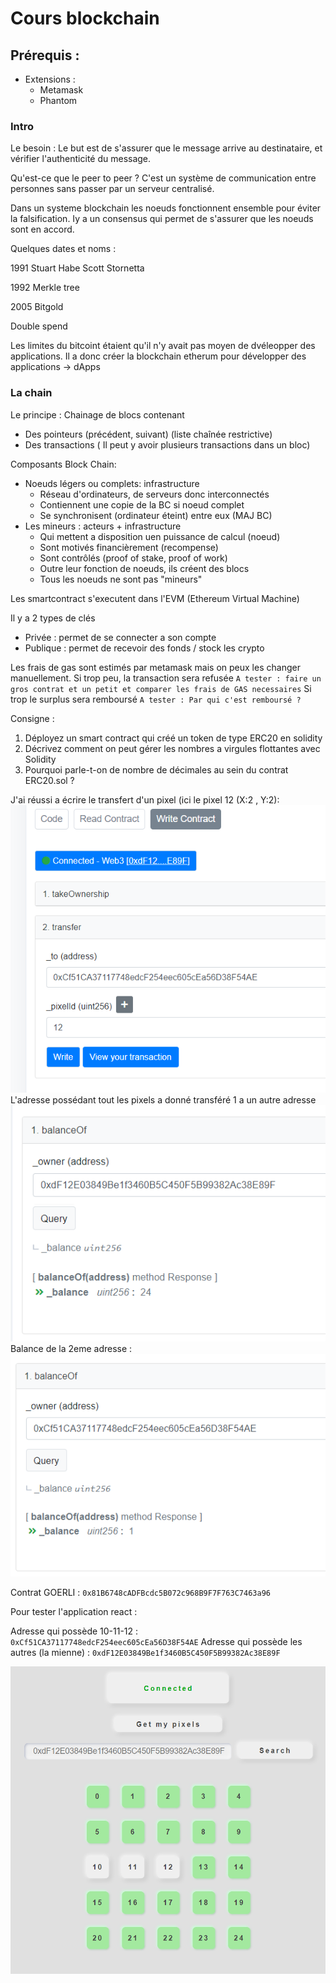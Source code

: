 # Cours blockchain

## Prérequis :
 - Extensions :
   - Metamask
   - Phantom

### Intro
Le besoin : Le but est de s'assurer que le message arrive au destinataire, et vérifier l'authenticité du message.

Qu'est-ce que le peer to peer ? C'est un système de communication entre personnes sans passer par un serveur centralisé.

Dans un systeme blockchain les noeuds fonctionnent ensemble pour éviter la falsification. Iy a un consensus qui permet de s'assurer que les noeuds sont en accord.

Quelques dates et noms :

1991
Stuart Habe
Scott Stornetta

1992
Merkle tree

2005
Bitgold

Double spend



Les limites du bitcoint étaient qu'il n'y avait pas moyen de dvéleopper des applications.
Il a donc créer la blockchain etherum pour développer des applications -> dApps

### La chain

Le principe :
Chainage de blocs contenant
 - Des pointeurs (précédent, suivant) (liste chaînée restrictive)
 - Des transactions ( Il peut y avoir plusieurs transactions dans un bloc)


Composants Block Chain:
- Noeuds légers ou complets: infrastructure
   - Réseau d'ordinateurs, de serveurs donc interconnectés
   - Contiennent une copie de la BC si noeud complet
   - Se synchronisent (ordinateur éteint) entre eux (MAJ BC)
- Les mineurs : acteurs + infrastructure
   - Qui mettent a disposition uen puissance de calcul (noeud) 
   - Sont motivés financièrement (recompense)
   - Sont contrôlés (proof of stake, proof of work)
   - Outre leur fonction de noeuds, ils créent des blocs
   - Tous les noeuds ne sont pas "mineurs"   

Les smartcontract s'executent dans l'EVM (Ethereum Virtual Machine)

Il y a 2 types de clés
   - Privée : permet de se connecter a son compte
   - Publique : permet de recevoir des fonds / stock les crypto


Les frais de gas sont estimés par metamask mais on peux les changer manuellement.
Si trop peu, la transaction sera refusée ``A tester : faire un gros contrat et un petit et comparer les frais de GAS necessaires``
Si trop le surplus sera remboursé ``A tester : Par qui c'est remboursé ?``

Consigne : 
1. Déployez un smart contract qui créé un token de type ERC20 en solidity
2. Décrivez comment on peut gérer les nombres a virgules flottantes avec Solidity
3. Pourquoi parle-t-on de nombre de décimales au sein du contrat ERC20.sol ?

J'ai réussi a écrire le transfert d'un pixel (ici le pixel 12 (X:2 , Y:2):
<img src="./images/transfer.png">
L'adresse possédant tout les pixels a donné transféré 1 a un autre adresse
<img src="./images/adresse_pleine.png">
Balance de la 2eme adresse :
<img src="./images/read_balance_AE.png">

Contrat GOERLI : ``0x81B6748cADFBcdc5B072c968B9F7F763C7463a96``


Pour tester l'application react : 

Adresse qui possède 10-11-12 : ``0xCf51CA37117748edcF254eec605cEa56D38F54AE`` 
Adresse qui possède les autres (la mienne) : ``0xdF12E03849Be1f3460B5C450F5B99382Ac38E89F``

<img src="./images/front_1.png">